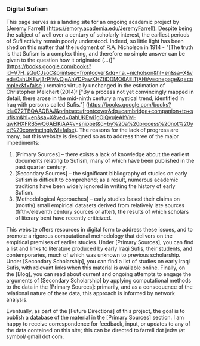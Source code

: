 ### Digital Sufism

This page serves as a landing site for an ongoing academic project by [Jeremy Farrell] (https://emory.academia.edu/JeremyFarrell). Despite being the subject of well over a century of scholarly interest, the earliest periods of Sufi activity remain poorly understood. Indeed, so little light has been shed on this matter that the judgment of R.A. Nicholson in 1914 - "[The truth is that Sufism is a complex thing, and therefore no simple answer can be given to the question how it originated (...)]" (https://books.google.com/books?id=V7H_sQuCJsoC&printsec=frontcover&dq=r.a.+nicholson&hl=en&sa=X&ved=0ahUKEwj3rPfMvOjeAhVDPawKHZfiDDMQ6AEITjAH#v=onepage&q=complex&f=false ) remains virtually unchanged in the estimation of Christopher Melchert (2014): ["By a process not yet convincingly mapped in detail, there arose in the mid-ninth century a mystical trend, identified in Iraq with persons called Sufis."] (https://books.google.com/books?id=0Z2TBQAAQBAJ&printsec=frontcover&dq=cambridge+companion+to+sufism&hl=en&sa=X&ved=0ahUKEwi1gOiQvujeAhVM-qwKHXFRB5wQ6AEIKjAA#v=snippet&q=by%20a%20process%20not%20yet%20convincingly&f=false). The reasons for the lack of progress are many, but this website is designed so as to address three of the major impediments: 

1. [Primary Sources] –  there exists a lack of knowledge about the earliest documents relating to Sufism, many of which have been published in the past quarter century.
2. [Secondary Sources] – the significant bibliography of studies on early Sufism is difficult to comprehend; as a result, numerous academic traditions have been widely ignored in writing the history of early Sufism.
3. [Methodological Approaches] – early studies based their claims on (mostly) small empirical datasets derived from relatively late sources (fifth-/eleventh century sources or after), the results of which scholars of literary bent have recently criticized.

This website offers resources in digital form to address these issues, and to promote a rigorous computational methodology that delivers on the empirical premises of earlier studies. Under [Primary Sources], you can find a list and links to literature produced by early Iraqi Sufis, their students, and contemporaries, much of which was unknown to previous scholarship. Under [Secondary Scholarship], you can find a list of studies on early Iraqi Sufis, with relevant links when this material is available online. Finally, on the [Blog], you can read about current and ongoing attempts to engage the arguments of [Secondary Scholarship] by applying computational methods to the data in the [Primary Sources]: primarily, and as a consequence of the relational nature of these data, this approach is informed by network analysis.

Eventually, as part of the [Future Directions] of this project, the goal is to publish a database of the material in the [Primary Sources] section. I am happy to receive correspondence for feedback, input, or updates to any of the data contained on this site; this can be directed to farrell dot jedw /at symbol/ gmail dot com.
